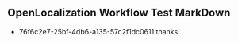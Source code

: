 ## OpenLocalization Workflow Test MarkDown
* 76f6c2e7-25bf-4db6-a135-57c2f1dc0611 
thanks!<!--HONumber=Mar16_HO3-->
